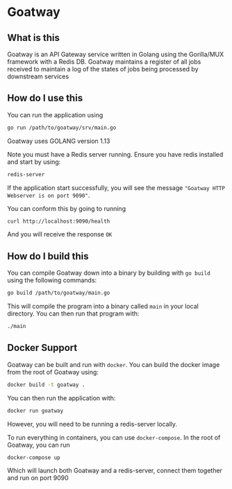 # Goatway

## What is this

Goatway is an API Gateway service written in Golang using the Gorilla/MUX framework with a Redis DB. Goatway maintains a register of all jobs received to maintain a log of the states of jobs being processed by downstream services

## How do I use this
You can run the application using

```bash
go run /path/to/goatway/srv/main.go
```
Goatway uses GOLANG version 1.13

Note you must have a Redis server running. Ensure you have redis installed and start by using:

```bash
redis-server
```

If the application start successfully, you will see the message `"Goatway HTTP Webserver is on port 9090"`.

You can conform this by going to running

```bash
curl http://localhost:9090/health
```

And you will receive the response `OK`

## How do I build this
You can compile Goatway down into a binary by building with `go build` using the following commands:

```bash
go build /path/to/goatway/main.go
```

This will compile the program into a binary called `main` in your local directory. You can then run that program with:

```bash
./main
```

## Docker Support
Goatway can be built and run with `docker`. You can build the docker image from the root of Goatway using:
```bash
docker build -t goatway .
```
You can then run the application with:
```bash
docker run goatway
```
However, you will need to be running a redis-server locally.

To run everything in containers, you can use `docker-compose`. In the root of Goatway, you can run
```bash
docker-compose up
```
Which will launch both Goatway and a redis-server, connect them together and run on port 9090